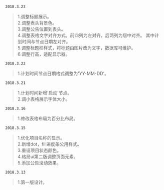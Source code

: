`2018.3.23`
>1.调整标题展示。  
>2.调整表头背景色。  
>3.调整公告位置到表头。  
>4.调整表格文字对齐方式。前四列为左对齐，后两列为居中对齐。 其中计划时间与节点日期左对齐。  
>5.调整标题栏样式，将标题由图片改为文字，数据库可维护。  
>6.调整行高，适配显示器。

`2018.3.22`
>1.计划时间节点日期格式调整为'YY-MM-DD'。

`2018.3.21`
>1.计划时间新增'启动'节点。  
>2.调小表格展示字体大小。  

`2018.3.16`
>1.修改表格布局为百分比布局。

`2018.3.15`   
>1.优化项目名称的显示。  
>2.新增dot，fill进度条公用样式。  
>3.重设项目状态颜色。  
>4.格局ui第二版调整页面元素。  
>5.添加公告滚动效果。

`2018.3.13`  
>1.第一版设计。